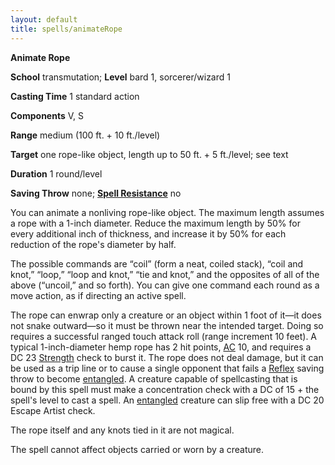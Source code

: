 ```yaml
---
layout: default
title: spells/animateRope
---
```

 **Animate Rope**

**School** transmutation; **Level** bard 1, sorcerer/wizard 1

**Casting Time** 1 standard action

**Components** V, S

**Range** medium (100 ft. + 10 ft./level)

**Target** one rope-like object, length up to 50 ft. + 5 ft./level; see text

**Duration** 1 round/level

**Saving Throw** none; **[Spell Resistance](../glossary#_spell-resistance)** no

You can animate a nonliving rope-like object. The maximum length assumes a rope with a 1-inch diameter. Reduce the maximum length by 50% for every additional inch of thickness, and increase it by 50% for each reduction of the rope's diameter by half.

The possible commands are “coil” (form a neat, coiled stack), “coil and knot,” “loop,” “loop and knot,” “tie and knot,” and the opposites of all of the above (“uncoil,” and so forth). You can give one command each round as a move action, as if directing an active spell.

The rope can enwrap only a creature or an object within 1 foot of it—it does not snake outward—so it must be thrown near the intended target. Doing so requires a successful ranged touch attack roll (range increment 10 feet). A typical 1-inch-diameter hemp rope has 2 hit points, [AC](../combat#_armor-class) 10, and requires a DC 23 [Strength](../gettingStarted#_strength) check to burst it. The rope does not deal damage, but it can be used as a trip line or to cause a single opponent that fails a [Reflex](../combat#_reflex) saving throw to become [entangled](../glossary#_entangled). A creature capable of spellcasting that is bound by this spell must make a concentration check with a DC of 15 + the spell's level to cast a spell. An [entangled](../glossary#_entangled) creature can slip free with a DC 20 Escape Artist check.

The rope itself and any knots tied in it are not magical.

The spell cannot affect objects carried or worn by a creature.

